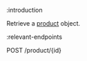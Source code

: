 :introduction

Retrieve a [product](/types/product) object.

:relevant-endpoints

POST /product/{id}
